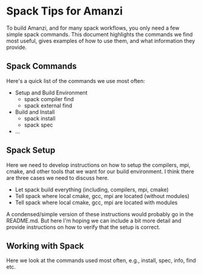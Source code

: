 # Spack Tips for Amanzi

To build Amanzi, and for many spack workflows, you only need a few simple spack commands.  This document highlights the commands we find most useful, gives examples of how to use them, and what information they provide.

## Spack Commands

Here's a quick list of the commands we use most often:

  * Setup and Build Environment 
    * spack compiler find
    * spack external find
  * Build and Install
    * spack install <package>
    * spack spec <package>
  * ...
  
  
## Spack Setup

Here we need to develop instructions on how to setup the compilers,
mpi, cmake, and other tools that we want for our build environment.
I think there are three cases we need to discuss here.

  * Let spack build everything (including, compilers, mpi, cmake)
  * Tell spack where local cmake, gcc, mpi are located (without modules)
  * Tell spack where local cmake, gcc, mpi are located with modules
 
A condensed/simple version of these instructions would probably go in
the README.md. But here I'm hoping we can include a bit more detail
and provide instructions on how to verify that the setup is correct.

## Working with Spack

Here we look at the commands used most often, e.g., install, spec,
info, find etc.




